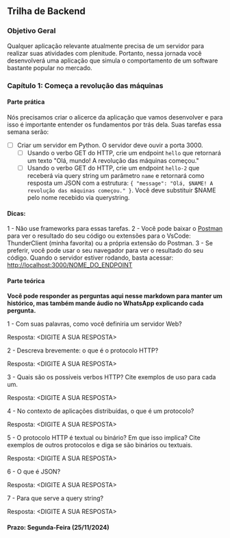 ## Trilha de Backend

### Objetivo Geral

Qualquer aplicação relevante atualmente precisa de um servidor para realizar suas atividades com plenitude. 
Portanto, nessa jornada você desenvolverá uma aplicação que simula o comportamento de um software bastante popular no mercado.

### Capítulo 1: Começa a revolução das máquinas

#### Parte prática
Nós precisamos criar o alicerce da aplicação que vamos desenvolver e para isso é importante entender os fundamentos por trás dela.
Suas tarefas essa semana serão:

- [ ] Criar um servidor em Python. O servidor deve ouvir a porta 3000.
  - [ ] Usando o verbo GET do HTTP, crie um endpoint `hello` que retornará um texto "Olá, mundo! A revolução das máquinas começou."
  - [ ] Usando o verbo GET do HTTP, crie um endpoint `hello-2` que receberá via query string um parâmetro `name` e retornará como resposta um JSON com a estrutura: `{ "message": "Olá, $NAME! A revolução das máquinas começou." }`. Você deve substituir $NAME pelo nome recebido via querystring.

#### Dicas:
1 - Não use frameworks para essas tarefas.
2 - Você pode baixar o [Postman](https://www.postman.com/) para ver o resultado do seu código ou extensões para o VsCode: ThunderClient (minha favorita) ou a própria extensão do Postman.
3 - Se preferir, você pode usar o seu navegador para ver o resultado do seu código. Quando o servidor estiver rodando, basta acessar: [http://localhost:3000/NOME_DO_ENDPOINT](http://localhost:3000)

#### Parte teórica
**Você pode responder as perguntas aqui nesse markdown para manter um histórico, mas também mande áudio no WhatsApp explicando cada pergunta.**

1 - Com suas palavras, como você definiria um servidor Web?

Resposta: \<DIGITE A SUA RESPOSTA\>

2 - Descreva brevemente: o que é o protocolo HTTP?

Resposta: \<DIGITE A SUA RESPOSTA\>

3 - Quais são os possíveis verbos HTTP? Cite exemplos de uso para cada um.

Resposta: \<DIGITE A SUA RESPOSTA\>

4 - No contexto de aplicações distribuídas, o que é um protocolo?

Resposta: \<DIGITE A SUA RESPOSTA\>

5 - O protocolo HTTP é textual ou binário? Em que isso implica? Cite exemplos de outros protocolos e diga se são binários ou textuais.

Resposta: \<DIGITE A SUA RESPOSTA\>

6 - O que é JSON?

Resposta: \<DIGITE A SUA RESPOSTA\>

7 - Para que serve a query string?

Resposta: \<DIGITE A SUA RESPOSTA\>

#### Prazo: Segunda-Feira (25/11/2024)

